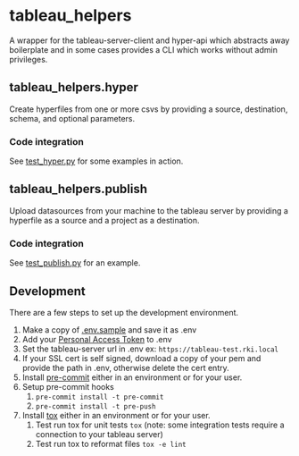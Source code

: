 # tableau_helpers

A wrapper for the tableau-server-client and hyper-api which abstracts away
boilerplate and in some cases provides a CLI which works without admin privileges.

## tableau_helpers.hyper

Create hyperfiles from one or more csvs by providing a source, destination, 
schema, and optional parameters.

### Code integration

See [test_hyper.py](./tests/test_hyper.py) for some examples in action. 

## tableau_helpers.publish

Upload datasources from your machine to the tableau server by providing a
hyperfile as a source and a project as a destination. 

### Code integration

See [test_publish.py](./tests/test_server.py) for an example. 

## Development

There are a few steps to set up the development environment.
1. Make a copy of [.env.sample](.env.sample) and save it as .env
2. Add your [Personal Access Token](https://help.tableau.com/current/server/en-us/security_personal_access_tokens.html) to .env
3. Set the tableau-server url in .env ex: `https://tableau-test.rki.local`
4. If your SSL cert is self signed, download a copy of your pem and provide the path in .env, otherwise delete the cert entry.
5. Install [pre-commit](https://pre-commit.com/) either in an environment or for your user.
6. Setup pre-commit hooks
   1. `pre-commit install -t pre-commit`
   2. `pre-commit install -t pre-push`
7. Install [tox](https://tox.wiki/en/latest/) either in an environment or for your user.
   1. Test run tox for unit tests `tox` (note: some integration tests require a connection to your tableau server)
   2. Test run tox to reformat files `tox -e lint`

